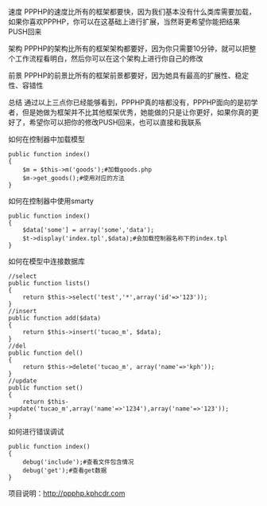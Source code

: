 速度
PPPHP的速度比所有的框架都要快，因为我们基本没有什么类库需要加载，如果你喜欢PPPHP，你可以在这基础上进行扩展，当然哥更希望你能把结果PUSH回来

架构
PPPHP的架构比所有的框架架构都要好，因为你只需要10分钟，就可以把整个工作流程看明白，然后你可以在这个架构上进行你自己的修改

前景
PPPHP的前景比所有的框架前景都要好，因为她具有最高的扩展性、稳定性、容错性

总结
通过以上三点你已经能够看到，PPPHP真的啥都没有，PPPHP面向的是初学者，但是她做为框架并不比其他框架优秀，她能做的只是让你更好，如果你真的更好了，希望你可以把你的修改PUSH回来，也可以直接和我联系


如何在控制器中加载模型

    
	public function index()
	{
		$m = $this->m('goods');#加载goods.php
		$m->get_goods();#使用对应的方法
	}
	
如何在控制器中使用smarty

	
	public function index()
	{
        $data['some'] = array('some','data');
        $t->display('index.tpl',$data);#会加载控制器名称下的index.tpl
	}
	
如何在模型中连接数据库

	
	//select
	public function lists()
	{
		return $this->select('test','*',array('id'=>'123'));
	}		
	//insert
	public function add($data)
	{
		return $this->insert('tucao_m', $data);
	}
	//del
	public function del()
	{
		return $this->delete('tucao_m', array('name'=>'kph'));
	}
	//update
	public function set()
	{
		return $this->update('tucao_m',array('name'=>'1234'),array('name'=>'123'));
	}
	
如何进行错误调试

	
	public function index()
	{
        debug('include');#查看文件包含情况
		debug('get');#查看get数据
	}
	
    
项目说明：http://ppphp.kphcdr.com